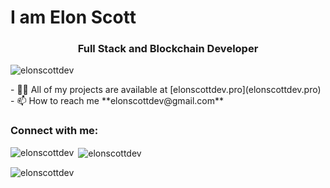 <h1 align="left">I am Elon Scott</h1>
<h3 align="center">Full Stack and Blockchain Developer</h3>

<p align="left"> <img src="https://komarev.com/ghpvc/?username=elonscottdev&label=Profile%20views&color=0e75b6&style=flat" alt="elonscottdev" /> </p>
- 👨‍💻 All of my projects are available at [elonscottdev.pro](elonscottdev.pro)
- 📫 How to reach me **elonscottdev@gmail.com**

<h3 align="left">Connect with me:</h3>
<p align="left">
</p>

<p><img align="left" src="https://github-readme-stats.vercel.app/api/top-langs?username=elonscottdev&show_icons=true&locale=en&layout=compact" alt="elonscottdev" /></p>

<p>&nbsp;<img align="center" src="https://github-readme-stats.vercel.app/api?username=elonscottdev&show_icons=true&locale=en" alt="elonscottdev" /></p>

<p><img align="center" src="https://github-readme-streak-stats.herokuapp.com/?user=elonscottdev&" alt="elonscottdev" /></p>
